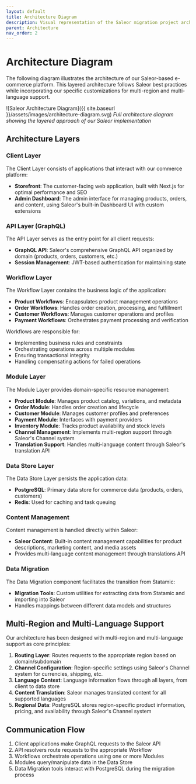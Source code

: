 ```yaml
---
layout: default
title: Architecture Diagram
description: Visual representation of the Saleor migration project architecture
parent: Architecture
nav_order: 2
---
```


# Architecture Diagram

The following diagram illustrates the architecture of our Saleor-based e-commerce platform. This layered architecture follows Saleor best practices while incorporating our specific customizations for multi-region and multi-language support.

![Saleor Architecture Diagram]({{ site.baseurl }}/assets/images/architecture-diagram.svg)
*Full architecture diagram showing the layered approach of our Saleor implementation*

## Architecture Layers

### Client Layer

The Client Layer consists of applications that interact with our commerce platform:

- **Storefront**: The customer-facing web application, built with Next.js for optimal performance and SEO
- **Admin Dashboard**: The admin interface for managing products, orders, and content, using Saleor's built-in Dashboard UI with custom extensions

### API Layer (GraphQL)

The API Layer serves as the entry point for all client requests:

- **GraphQL API**: Saleor's comprehensive GraphQL API organized by domain (products, orders, customers, etc.)
- **Session Management**: JWT-based authentication for maintaining state

### Workflow Layer

The Workflow Layer contains the business logic of the application:

- **Product Workflows**: Encapsulates product management operations 
- **Order Workflows**: Handles order creation, processing, and fulfillment
- **Customer Workflows**: Manages customer operations and profiles
- **Payment Workflows**: Orchestrates payment processing and verification

Workflows are responsible for:
- Implementing business rules and constraints
- Orchestrating operations across multiple modules
- Ensuring transactional integrity
- Handling compensating actions for failed operations

### Module Layer

The Module Layer provides domain-specific resource management:

- **Product Module**: Manages product catalog, variations, and metadata
- **Order Module**: Handles order creation and lifecycle
- **Customer Module**: Manages customer profiles and preferences
- **Payment Module**: Interfaces with payment providers
- **Inventory Module**: Tracks product availability and stock levels
- **Channel Management**: Implements multi-region support through Saleor's Channel system
- **Translation Support**: Handles multi-language content through Saleor's translation API

### Data Store Layer

The Data Store Layer persists the application data:

- **PostgreSQL**: Primary data store for commerce data (products, orders, customers)
- **Redis**: Used for caching and task queuing

### Content Management

Content management is handled directly within Saleor:

- **Saleor Content**: Built-in content management capabilities for product descriptions, marketing content, and media assets
- Provides multi-language content management through translations API

### Data Migration

The Data Migration component facilitates the transition from Statamic:

- **Migration Tools**: Custom utilities for extracting data from Statamic and importing into Saleor
- Handles mappings between different data models and structures

## Multi-Region and Multi-Language Support

Our architecture has been designed with multi-region and multi-language support as core principles:

1. **Routing Layer**: Routes requests to the appropriate region based on domain/subdomain
2. **Channel Configuration**: Region-specific settings using Saleor's Channel system for currencies, shipping, etc.
3. **Language Context**: Language information flows through all layers, from client to data store
4. **Content Translation**: Saleor manages translated content for all supported languages
5. **Regional Data**: PostgreSQL stores region-specific product information, pricing, and availability through Saleor's Channel system

## Communication Flow

1. Client applications make GraphQL requests to the Saleor API
2. API resolvers route requests to the appropriate Workflow
3. Workflows orchestrate operations using one or more Modules
4. Modules query/manipulate data in the Data Store
5. Data Migration tools interact with PostgreSQL during the migration process 